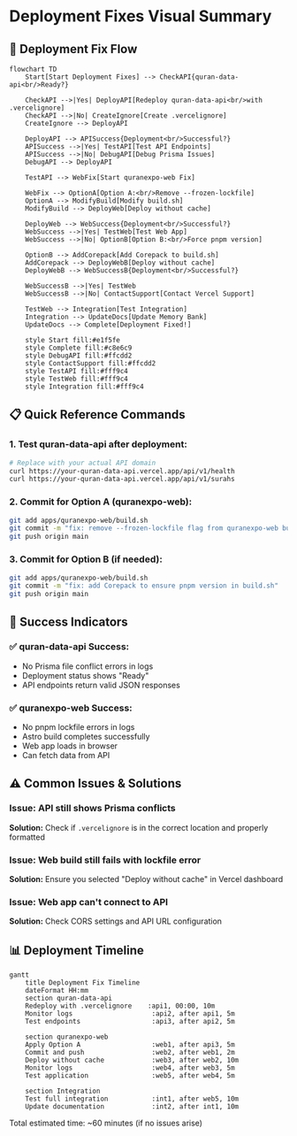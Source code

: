 # Deployment Fixes Visual Summary

## 🚀 Deployment Fix Flow

```mermaid
flowchart TD
    Start[Start Deployment Fixes] --> CheckAPI{quran-data-api<br/>Ready?}
    
    CheckAPI -->|Yes| DeployAPI[Redeploy quran-data-api<br/>with .vercelignore]
    CheckAPI -->|No| CreateIgnore[Create .vercelignore]
    CreateIgnore --> DeployAPI
    
    DeployAPI --> APISuccess{Deployment<br/>Successful?}
    APISuccess -->|Yes| TestAPI[Test API Endpoints]
    APISuccess -->|No| DebugAPI[Debug Prisma Issues]
    DebugAPI --> DeployAPI
    
    TestAPI --> WebFix[Start quranexpo-web Fix]
    
    WebFix --> OptionA[Option A:<br/>Remove --frozen-lockfile]
    OptionA --> ModifyBuild[Modify build.sh]
    ModifyBuild --> DeployWeb[Deploy without cache]
    
    DeployWeb --> WebSuccess{Deployment<br/>Successful?}
    WebSuccess -->|Yes| TestWeb[Test Web App]
    WebSuccess -->|No| OptionB[Option B:<br/>Force pnpm version]
    
    OptionB --> AddCorepack[Add Corepack to build.sh]
    AddCorepack --> DeployWebB[Deploy without cache]
    DeployWebB --> WebSuccessB{Deployment<br/>Successful?}
    
    WebSuccessB -->|Yes| TestWeb
    WebSuccessB -->|No| ContactSupport[Contact Vercel Support]
    
    TestWeb --> Integration[Test Integration]
    Integration --> UpdateDocs[Update Memory Bank]
    UpdateDocs --> Complete[Deployment Fixed!]
    
    style Start fill:#e1f5fe
    style Complete fill:#c8e6c9
    style DebugAPI fill:#ffcdd2
    style ContactSupport fill:#ffcdd2
    style TestAPI fill:#fff9c4
    style TestWeb fill:#fff9c4
    style Integration fill:#fff9c4
```

## 📋 Quick Reference Commands

### 1. Test quran-data-api after deployment:
```bash
# Replace with your actual API domain
curl https://your-quran-data-api.vercel.app/api/v1/health
curl https://your-quran-data-api.vercel.app/api/v1/surahs
```

### 2. Commit for Option A (quranexpo-web):
```bash
git add apps/quranexpo-web/build.sh
git commit -m "fix: remove --frozen-lockfile flag from quranexpo-web build"
git push origin main
```

### 3. Commit for Option B (if needed):
```bash
git add apps/quranexpo-web/build.sh
git commit -m "fix: add Corepack to ensure pnpm version in build.sh"
git push origin main
```

## 🎯 Success Indicators

### ✅ quran-data-api Success:
- No Prisma file conflict errors in logs
- Deployment status shows "Ready"
- API endpoints return valid JSON responses

### ✅ quranexpo-web Success:
- No pnpm lockfile errors in logs
- Astro build completes successfully
- Web app loads in browser
- Can fetch data from API

## ⚠️ Common Issues & Solutions

### Issue: API still shows Prisma conflicts
**Solution:** Check if `.vercelignore` is in the correct location and properly formatted

### Issue: Web build still fails with lockfile error
**Solution:** Ensure you selected "Deploy without cache" in Vercel dashboard

### Issue: Web app can't connect to API
**Solution:** Check CORS settings and API URL configuration

## 📊 Deployment Timeline

```mermaid
gantt
    title Deployment Fix Timeline
    dateFormat HH:mm
    section quran-data-api
    Redeploy with .vercelignore    :api1, 00:00, 10m
    Monitor logs                    :api2, after api1, 5m
    Test endpoints                  :api3, after api2, 5m
    
    section quranexpo-web
    Apply Option A                  :web1, after api3, 5m
    Commit and push                 :web2, after web1, 2m
    Deploy without cache            :web3, after web2, 10m
    Monitor logs                    :web4, after web3, 5m
    Test application                :web5, after web4, 5m
    
    section Integration
    Test full integration           :int1, after web5, 10m
    Update documentation            :int2, after int1, 10m
```

Total estimated time: ~60 minutes (if no issues arise)